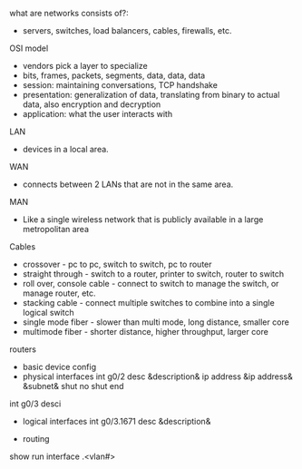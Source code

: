 
what are networks consists of?:
- servers, switches, load balancers, cables, firewalls, etc.

OSI model
- vendors pick a layer to specialize
- bits, frames, packets, segments, data, data, data
- session: maintaining conversations, TCP handshake
- presentation: generalization of data, translating from binary to actual data, also encryption and decryption
- application: what the user interacts with

LAN
- devices in a local area. 

WAN
- connects between 2 LANs that are not in the same area. 

MAN
- Like a single wireless network that is publicly available in a large metropolitan area

Cables
- crossover - pc to pc, switch to switch, pc to router
- straight through - switch to a router, printer to switch, router to switch
- roll over, console cable - connect to switch to manage the switch, or manage router, etc.
- stacking cable - connect multiple switches to combine into a single logical switch
- single mode fiber - slower than multi mode, long distance, smaller core
- multimode fiber - shorter distance, higher throughput, larger core





routers
- basic device config
- physical interfaces
int g0/2
desc &description&
ip address &ip address& &subnet&
shut
no shut
end

int g0/3
desci
- logical interfaces
int g0/3.1671
desc &description& 


- routing


show run interface <interface>.<vlan#>











